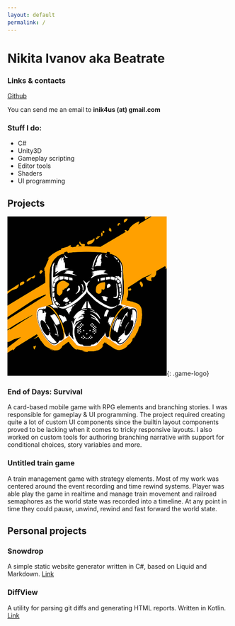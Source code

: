 ```yaml
---
layout: default
permalink: /
---
```


# Nikita Ivanov aka Beatrate

### Links & contacts
[Github](https://github.com/beatrate "Github")

You can send me an email to **inik4us (at) gmail.com**

### Stuff I do:
* C#
* Unity3D
* Gameplay scripting
* Editor tools
* Shaders
* UI programming

## Projects
![image](/assets/img/eod-logo.png){: .game-logo}
### End of Days: Survival
A card-based mobile game with RPG elements and branching stories.
I was responsible for gameplay & UI programming.
The project required creating quite a lot of custom UI components since the builtin layout components proved to be lacking when it comes to tricky responsive layouts.
I also worked on custom tools for authoring branching narrative with support for conditional choices, story variables and more.

### Untitled train game
A train management game with strategy elements.
Most of my work was centered around the event recording and time rewind systems.
Player was able play the game in realtime and manage train movement and railroad semaphores as the world state
was recorded into a timeline. At any point in time they could pause, unwind, rewind and fast forward the world state.

## Personal projects
###  Snowdrop
A simple static website generator written in C#, based on Liquid and Markdown.
[Link](https://github.com/beatrate/Snowdrop "Github")

### DiffView
A utility for parsing git diffs and generating HTML reports. Written in Kotlin.
[Link](https://github.com/beatrate/DiffView "Github")